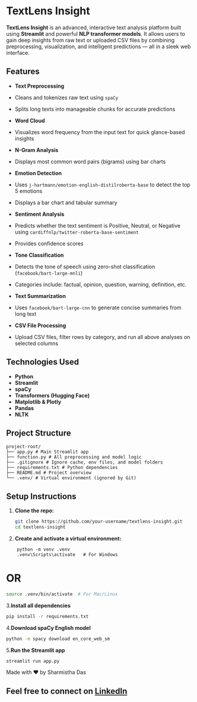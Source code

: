 # TextLens Insight 

**TextLens Insight** is an advanced, interactive text analysis platform built using **Streamlit** and powerful **NLP transformer models**. It allows users to gain deep insights from raw text or uploaded CSV files by combining preprocessing, visualization, and intelligent predictions — all in a sleek web interface.

##  Features

-  **Text Preprocessing**
  - Cleans and tokenizes raw text using `spaCy`
  - Splits long texts into manageable chunks for accurate predictions

-  **Word Cloud**
  - Visualizes word frequency from the input text for quick glance-based insights

-  **N-Gram Analysis**
  - Displays most common word pairs (bigrams) using bar charts

-  **Emotion Detection**
  - Uses `j-hartmann/emotion-english-distilroberta-base` to detect the top 5 emotions
  - Displays a bar chart and tabular summary

-  **Sentiment Analysis**
  - Predicts whether the text sentiment is Positive, Neutral, or Negative using `cardiffnlp/twitter-roberta-base-sentiment`
  - Provides confidence scores

-  **Tone Classification**
  - Detects the tone of speech using zero-shot classification (`facebook/bart-large-mnli`)
  - Categories include: factual, opinion, question, warning, definition, etc.

-  **Text Summarization**
  - Uses `facebook/bart-large-cnn` to generate concise summaries from long text

-  **CSV File Processing**
  - Upload CSV files, filter rows by category, and run all above analyses on selected columns

##  Technologies Used

- **Python**
- **Streamlit**
- **spaCy**
- **Transformers (Hugging Face)**
- **Matplotlib & Plotly**
- **Pandas**
- **NLTK**

##  Project Structure
```text
project-root/
├── app.py # Main Streamlit app
├── function.py # All preprocessing and model logic
├── .gitignore # Ignore cache, env files, and model folders
├── requirements.txt # Python dependencies
├── README.md # Project overview
└── .venv/ # Virtual environment (ignored by Git)
```
##  Setup Instructions

1. **Clone the repo:**
   ```bash
   git clone https://github.com/your-username/textlens-insight.git
   cd textlens-insight

2. **Create and activate a virtual environment:**
```
    python -m venv .venv
    .venv\Scripts\activate   # For Windows
```
# OR
```bash
source .venv/bin/activate  # For Mac/Linux
```
3.**Install all dependencies**
```bash
pip install -r requirements.txt
```
4.**Download spaCy English model**
```bash
python -m spacy download en_core_web_sm
```
5.**Run the Streamlit app**
```bash
streamlit run app.py
```
Made with ❤️ by Sharmistha Das

Feel free to connect on [LinkedIn](https://www.linkedin.com/in/sharmishtha-das8/)
---


